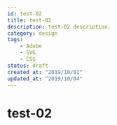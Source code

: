 ```yaml
---
id: test-02
title: test-02
description: test-02 description.
category: design
tags:
    - Adobe
    - SVG
    - CSS
status: draft
created_at: "2019/10/01"
updated_at: "2019/10/04"
---
```

# test-02